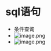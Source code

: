 # sql语句







* 条件查询
* ![image.png](https://i.loli.net/2019/12/14/w2epo1YbiAIayP3.png)
* ![image.png](https://i.loli.net/2019/12/14/DeqKVBwpTGPR6Hy.png)
